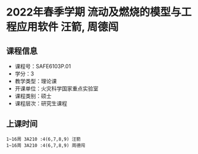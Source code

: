 # 2022年春季学期 流动及燃烧的模型与工程应用软件 汪箭, 周德闯






## 课程信息

- 课程号：SAFE6103P.01
- 学分：3
- 教学类型：理论课
- 开课单位：火灾科学国家重点实验室
- 课程类别：硕士
- 课程层次：研究生课程

## 上课时间

```
1~16周 3A210 :4(6,7,8,9) 汪箭
1~16周 3A210 :4(6,7,8,9) 周德闯
```

